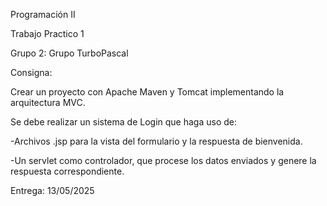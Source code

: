 Programación II

Trabajo Practico 1 

Grupo 2: 
        Grupo TurboPascal

Consigna:

Crear un proyecto con Apache Maven y Tomcat implementando la arquitectura MVC.

Se debe realizar un sistema de Login que haga uso de:

  -Archivos .jsp para la vista del formulario y la respuesta de bienvenida.

  -Un servlet como controlador, que procese los datos enviados y genere la respuesta correspondiente.


 Entrega: 13/05/2025
